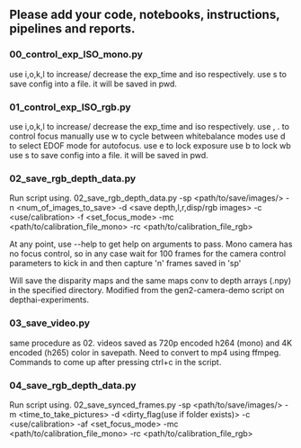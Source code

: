 ## Please add your code, notebooks, instructions, pipelines and reports.

### 00_control_exp_ISO_mono.py 

use i,o,k,l to increase/ decrease the exp_time and iso respectively. 
use s to save config into a file. 
it will be saved in pwd. 

### 01_control_exp_ISO_rgb.py

use i,o,k,l to increase/ decrease the exp_time and iso respectively. 
use , . to control focus manually 
use w to cycle between whitebalance modes 
use d to select EDOF mode for autofocus. 
use e to lock exposure 
use b to lock wb 
use s to save config into a file. 
it will be saved in pwd. 

### 02_save_rgb_depth_data.py 

Run script using.
02_save_rgb_depth_data.py -sp <path/to/save/images/> -n <num_of_images_to_save> -d <save depth,l,r,disp/rgb images> -c <use/calibration> -f <set_focus_mode> -mc <path/to/calibration_file_mono> -rc <path/to/calibration_file_rgb> 

At any point, use --help to get help on arguments to pass. 
Mono camera has no focus control, so in any case wait for 100 frames for the camera control parameters to kick in and then capture 'n' frames saved in 'sp' 

Will save the disparity maps and the same maps conv to depth arrays (.npy) in the specified directory. Modified from the gen2-camera-demo script on depthai-experiments. 

### 03_save_video.py 

same procedure as 02. 
videos saved as 720p encoded h264 (mono) and 4K encoded (h265) color in savepath. Need to convert to mp4 using ffmpeg. Commands to come up after pressing ctrl+c in the script. 

### 04_save_rgb_depth_data.py 

Run script using.
02_save_synced_frames.py -sp <path/to/save/images/> -m <time_to_take_pictures> -d <dirty_flag(use if folder exists)> -c <use/calibration> -af <set_focus_mode> -mc <path/to/calibration_file_mono> -rc <path/to/calibration_file_rgb> 

